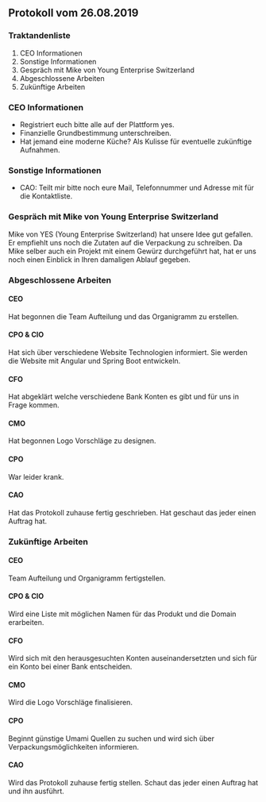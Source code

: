 ## Protokoll vom 26.08.2019  

### Traktandenliste

1. CEO Informationen
2. Sonstige Informationen
3. Gespräch mit Mike von Young Enterprise Switzerland
4. Abgeschlossene Arbeiten
5. Zukünftige Arbeiten

### CEO Informationen

* Registriert euch bitte alle auf der Plattform yes. 
* Finanzielle Grundbestimmung unterschreiben.
* Hat jemand eine moderne Küche? Als Kulisse für eventuelle zukünftige Aufnahmen.

### Sonstige Informationen

* CAO: Teilt mir bitte noch eure Mail, Telefonnummer und Adresse mit für die Kontaktliste.

### Gespräch mit Mike von Young Enterprise Switzerland

Mike von YES (Young Enterprise Switzerland) hat unsere Idee gut gefallen. Er empfiehlt uns noch die Zutaten auf die Verpackung zu schreiben. Da Mike selber auch ein Projekt mit einem Gewürz durchgeführt hat, hat er uns noch einen Einblick in Ihren damaligen Ablauf gegeben. 

### Abgeschlossene Arbeiten

#### CEO

Hat begonnen die Team Aufteilung und das Organigramm zu erstellen.

#### CPO & CIO

Hat sich über verschiedene Website Technologien informiert. Sie werden die Website mit Angular und Spring Boot entwickeln.

#### CFO

Hat abgeklärt welche verschiedene Bank Konten es gibt und für uns in Frage kommen. 

#### CMO

Hat begonnen Logo Vorschläge zu designen.

#### CPO

War leider krank.

#### CAO

Hat das Protokoll zuhause fertig geschrieben. Hat geschaut das jeder einen Auftrag hat.

### Zukünftige Arbeiten

#### CEO

Team Aufteilung und Organigramm fertigstellen.

#### CPO & CIO

Wird eine Liste mit möglichen Namen für das Produkt und die Domain erarbeiten.

#### CFO

Wird sich mit den herausgesuchten Konten auseinandersetzten und sich für ein Konto bei einer Bank entscheiden. 

#### CMO

Wird die Logo Vorschläge finalisieren.

#### CPO

Beginnt günstige Umami Quellen zu suchen und wird sich über Verpackungsmöglichkeiten informieren.

#### CAO

Wird das Protokoll zuhause fertig stellen. Schaut das jeder einen Auftrag hat und ihn ausführt.

 